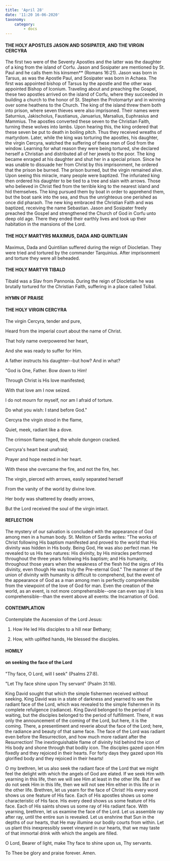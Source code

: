 ```yaml
---
title: 'April 28'
date: '11:20 16-06-2020'
taxonomy:
    category:
        - docs
---
```


#### THE HOLY APOSTLES JASON AND SOSIPATER, AND THE VIRGIN CERCYRA

The first two were of the Seventy Apostles and the latter was the daughter of a king from the island of Corfu. Jason and Sosipater are mentioned by St. Paul and he calls them his kinsmen** (Romans 16:21). Jason was born in Tarsus, as was the Apostle Paul, and Sosipater was born in Achaea. The first was appointed bishop of Tarsus by the apostle and the other was appointed Bishop of Iconium. Traveling about and preaching the Gospel, these two apostles arrived on the island of Corfu, where they succeeded in building a church to the honor of St. Stephen the Protomartyr and in winning over some heathens to the Church. The king of the island threw them both into prison, where seven thieves were also imprisoned. Their names were Saturnius, Jakischolus, Faustianus, Januarius, Marsalius, Euphrasius and Mammius. The apostles converted these seven to the Christian Faith, turning these wolves into lambs. Upon hearing this, the king ordered that these seven be put to death in boiling pitch. Thus they received wreaths of martyrdom. Later, while the king was torturing the apostles, his daughter, the virgin Cercyra, watched the suffering of these men of God from the window. Learning for what reason they were being tortured, she declared herself a Christian and distributed all of her jewels to the poor. The king became enraged at his daughter and shut her in a special prison. Since he was unable to dissuade her from Christ by this imprisonment, he ordered that the prison be burned. The prison burned, but the virgin remained alive. Upon seeing this miracle, many people were baptized. The infuriated king then ordered his daughter to be tied to a tree and slain with arrows. Those who believed in Christ fled from the terrible king to the nearest island and hid themselves. The king pursued them by boat in order to apprehend them, but the boat sank into the sea, and thus the unrighteous one perished as once did pharaoh. The new king embraced the Christian Faith and was baptized, receiving the name Sebastian. Jason and Sosipater freely preached the Gospel and strengthened the Church of God in Corfu unto deep old age. There they ended their earthly lives and took up their habitation in the mansions of the Lord.

#### THE HOLY MARTYRS MAXIMUS, DADA AND QUINTILIAN

Maximus, Dada and Quintilian suffered during the reign of Diocletian. They were tried and tortured by the commander Tarquinius. After imprisonment and torture they were all beheaded.

#### THE HOLY MARTYR TIBALD

Tibald was a Slav from Pannonia. During the reign of Diocletian he was brutally tortured for the Christian Faith, suffering in a place called Tsibal.



#### HYMN OF PRAISE

#### THE HOLY VIRGIN CERCYRA

The virgin Cercyra, tender and pure,

Heard from the imperial court about the name of Christ.

That holy name overpowered her heart,

And she was ready to suffer for Him.

A father instructs his daughter--but how? And in what?

"God is One, Father. Bow down to Him!

Through Christ is His love manifested;

With that love am I now seized.

I do not mourn for myself, nor am I afraid of torture.

Do what you wish: I stand before God."

Cercyra the virgin stood in the flame,

Quiet, meek, radiant like a dove.

The crimson flame raged, the whole dungeon cracked.

Cercyra's heart beat unafraid;

Prayer and hope nested in her heart.

With these she overcame the fire, and not the fire, her.

The virgin, pierced with arrows, easily separated herself

From the vanity of the world by divine love.

Her body was shattered by deadly arrows,

But the Lord received the soul of the virgin intact.


#### REFLECTION

The mystery of our salvation is concluded with the appearance of God among men in a human body. St. Meliton of Sardis writes: "The works of Christ following His baptism manifested and proved to the world that His divinity was hidden in His body. Being God, He was also perfect man. He revealed to us His two natures: His divinity, by His miracles performed throughout the three years following His baptism; and His humanity, throughout those years when the weakness of the flesh hid the signs of His divinity, even though He was truly the Pre-eternal God." The manner of the union of divinity with humanity is difficult to comprehend, but the event of the appearance of God as a man among men is perfectly comprehensible from the viewpoint of the love of God for man. Even the creation of the world, as an event, is not more comprehensible--one can even say it is less comprehensible--than the event above all events: the Incarnation of God.

#### CONTEMPLATION

Contemplate the Ascension of the Lord Jesus:

1.  How He led His disciples to a hill near Bethany;

1.  How, with uplifted hands, He blessed the disciples.



#### HOMILY

#### on seeking the face of the Lord

"Thy face, O Lord, will I seek" (Psalms 27:8).

"Let Thy face shine upon Thy servant" (Psalm 31:16).

King David sought that which the simple fishermen received without seeking. King David was in a state of darkness and yearned to see the radiant face of the Lord, which was revealed to the simple fishermen in its complete refulgence (radiance). King David belonged to the period of waiting, but the disciples belonged to the period of fulfillment. There, it was only the announcement of the coming of the Lord, but here, it is the coming. There, a presentiment and reverie about the face of the Lord; here, the radiance and beauty of that same face. The face of the Lord was radiant even before the Resurrection, and how much more radiant after the Resurrection! The inextinguishable flame of divinity hid behind the icon of His body and shone through that bodily icon. The disciples gazed upon Him fixedly and they rejoiced in their hearts. For forty days they gazed upon His glorified body and they rejoiced in their hearts!

O my brethren, let us also seek the radiant face of the Lord that we might feel the delight with which the angels of God are elated. If we seek Him with yearning in this life, then we will see Him at least in the other life. But if we do not seek Him in this life, then we will not see Him either in this life or in the other life. Brethren, let us yearn for the face of Christ! His every word shows us one feature of His face. Each of His apostles shows us some characteristic of His face. His every deed shows us some feature of His face. Each of His saints shows us some ray of His radiant face. With yearning, brethren, let us examine the face of the Lord. Let us assemble ray after ray, until the entire sun is revealed. Let us enshrine that Sun in the depths of our hearts, that He may illumine our bodily courts from within. Let us plant this inexpressibly sweet vineyard in our hearts, that we may taste of that immortal drink with which the angels are filled.

O Lord, Bearer of light, make Thy face to shine upon us, Thy servants.

To Thee be glory and praise forever. Amen.

 
